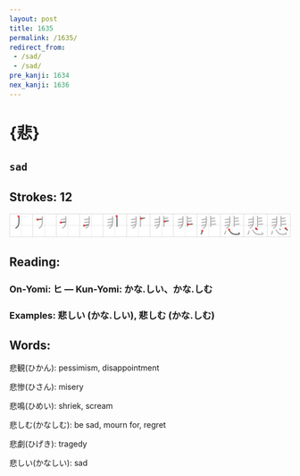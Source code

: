 ```yaml
---
layout: post
title: 1635
permalink: /1635/
redirect_from:
 - /sad/
 - /sad/
pre_kanji: 1634
nex_kanji: 1636
---
```


# {悲}

## `sad`

## Strokes: 12

<div class="stroke"><img src="../images/E682B2.png" /></div>

## Reading:

### On-Yomi: ヒ &mdash; Kun-Yomi: かな.しい、かな.しむ

### Examples: 悲しい (かな.しい), 悲しむ (かな.しむ)

## Words:

悲観(ひかん): pessimism, disappointment

悲惨(ひさん): misery

悲鳴(ひめい): shriek, scream

悲しむ(かなしむ): be sad, mourn for, regret

悲劇(ひげき): tragedy

悲しい(かなしい): sad
